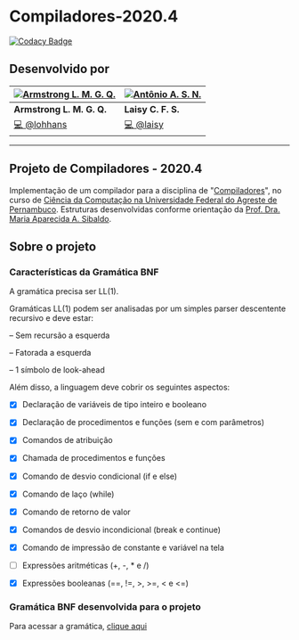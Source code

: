 # Compiladores-2020.4

[![Codacy Badge](https://app.codacy.com/project/badge/Grade/b2473ced6948471386eb0d3564a336f2)](https://www.codacy.com/gh/lohhans/Compiladores-2020.4/dashboard?utm_source=github.com&amp;utm_medium=referral&amp;utm_content=lohhans/Compiladores-2020.4&amp;utm_campaign=Badge_Grade)

## Desenvolvido por

[![Armstrong L. M. G. Q.](https://avatars0.githubusercontent.com/u/30741312?s=64&v=4)](https://github.com/lohhans) |  [![Antônio A. S. N.](https://avatars1.githubusercontent.com/u/44072239?s=64&v=4)](https://github.com/laisy) |  
|-------------------|-------------------
| **Armstrong L. M. G. Q.** | **Laisy C. F. S.** |  |
| <a href="https://github.com/lohhans/Compiladores-2020.4/commits?author=lohhans" title="Commits de @lohhans">💻 @lohhans</a> | <a href="https://github.com/lohhans/Compiladores-2020.4/commits?author=laisy" title="Commits de @laisy">💻 @laisy</a> |

---

## Projeto de Compiladores - 2020.4

Implementação de um compilador para a disciplina de "[Compiladores][compiladores]", no curso de [Ciência da Computação na Universidade Federal do Agreste de Pernambuco][ufape]. Estruturas desenvolvidas conforme orientação da [Prof. Dra. Maria Aparecida A. Sibaldo][professora].

## Sobre o projeto

### Características da Gramática BNF

A gramática precisa ser LL(1).

Gramáticas LL(1) podem ser analisadas por um simples parser descentente recursivo e deve estar:

– Sem recursão a esquerda

– Fatorada a esquerda

– 1 símbolo de look-ahead

Além disso, a linguagem deve cobrir os seguintes aspectos:

- [x] Declaração de variáveis de tipo inteiro e booleano

- [x] Declaração de procedimentos e funções (sem e com parâmetros)

- [x] Comandos de atribuição

- [x] Chamada de procedimentos e funções

- [x] Comando de desvio condicional (if e else)

- [x] Comando de laço (while)

- [x] Comando de retorno de valor

- [x] Comandos de desvio incondicional (break e continue)

- [x] Comando de impressão de constante e variável na tela

- [ ] Expressões aritméticas (+, -, * e /)

- [x] Expressões booleanas (==, !=, >, >=, < e <=)

### Gramática BNF desenvolvida para o projeto

Para acessar a gramática, [clique aqui][gramatica]

<!-- Links -->
[compiladores]: https://sites.google.com/site/maasibaldo/home/compiladores-uag-ufrpe
[ufape]: http://www.ufape.edu.br/br/node/409
[professora]: https://sites.google.com/site/maasibaldo/home
[gramatica]: https://github.com/lohhans/Compiladores-2020.4/blob/main/Gram%C3%A1tica.bnf

